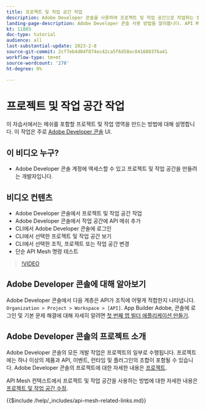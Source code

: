 ```yaml
---
title: 프로젝트 및 작업 공간 작업
description: Adobe Developer 콘솔을 사용하여 프로젝트 및 작업 공간으로 작업하는 방법을 살펴봅니다.
landing-page-description: Adobe Developer 콘솔 사용 방법을 알아봅니다. API Mesh에서 사용할 프로젝트 및 작업 공간에 대해 알아봅니다.
kt: 11803
doc-type: tutorial
audience: all
last-substantial-update: 2023-2-8
source-git-commit: 2cf7eb4d04f874ec42ca5f6d58ec841680376a41
workflow-type: tm+mt
source-wordcount: '278'
ht-degree: 0%

---
```



# 프로젝트 및 작업 공간 작업

이 자습서에서는 메쉬를 포함할 프로젝트 및 작업 영역을 만드는 방법에 대해 설명합니다. 이 작업은 주로 [Adobe Developer 콘솔](https://developer.adobe.com/console) UI.

## 이 비디오 누구?

* Adobe Developer 콘솔 계정에 액세스할 수 있고 프로젝트 및 작업 공간을 만들려는 개발자입니다.

## 비디오 컨텐츠

* Adobe Developer 콘솔에서 프로젝트 및 작업 공간 작업
* Adobe Developer 콘솔에서 작업 공간에 API 메쉬 추가
* CLI에서 Adobe Developer 콘솔에 로그인
* CLI에서 선택한 프로젝트 및 작업 공간 보기
* CLI에서 선택한 조직, 프로젝트 또는 작업 공간 변경
* 단순 API Mesh 명령 테스트

>[!VIDEO](https://video.tv.adobe.com/v/3414123/)

## Adobe Developer 콘솔에 대해 알아보기

Adobe Developer 콘솔에서 다음 계층은 API가 조직에 어떻게 적합한지 나타냅니다. `Organization > Project > Workspace > [API]`. App Builder Adobe, 콘솔에 로그인 및 기본 문제 해결에 대해 자세히 알려면 [첫 번째 앱 빌더 애플리케이션 만들기](https://developer.adobe.com/app-builder/docs/getting_started/first_app/).

## Adobe Developer 콘솔의 프로젝트 소개

Adobe Developer 콘솔의 모든 개발 작업은 프로젝트의 일부로 수행됩니다. 프로젝트에는 하나 이상의 제품과 API, 이벤트, 런타임 및 플러그인의 조합이 포함될 수 있습니다. Adobe Developer 콘솔의 프로젝트에 대한 자세한 내용은 [프로젝트](https://developer.adobe.com/developer-console/docs/guides/projects/).

API Mesh 컨텍스트에서 프로젝트 및 작업 공간을 사용하는 방법에 대한 자세한 내용은 [프로젝트 및 작업 공간 수정](https://developer.adobe.com/graphql-mesh-gateway/gateway/create-mesh/#modify-projects-and-workspaces).

{{$include /help/_includes/api-mesh-related-links.md}}
